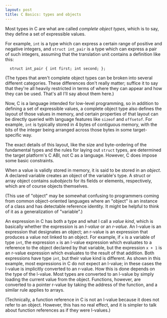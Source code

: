 ```yaml
---
layout: post
title: C Basics: types and objects
---
```


Most types in C are what are called *complete object types*, which is to say,
they define a set of expressible values.

For example, ``int`` is a type which can express a certain range of positive
and negative integers, and ``struct int_pair`` is a type which can express
a pair of such integers, assuming that the translation unit contains a
definition like this:

```
  struct int_pair { int first; int second; };
```

(The types that aren't complete object types can be broken into several
different categories.  These differences don't really matter; suffice it to
say that they're all heavily restricted in terms of where they can appear
and how they can be used.  That's all I'll say about them here.)

Now, C is a language intended for low-level programming, so in addition
to defining a set of expressible values, a complete object type also
defines the layout of those values in memory, and certain properties of
that layout can be directly queried with language features like ``sizeof``
and ``offsetof``.  For example, ``int`` is typically stored in 4 bytes of
contiguous memory, with the bits of the integer being arranged across those
bytes in some target-specific way.

The exact details of this layout, like the size and byte-ordering of the
fundamental types and the rules for laying out ``struct`` types, are
determined the target platform's C ABI, not C as a language.  However, C
does impose some basic constraints.

When a value is validly stored in memory, it is said to be stored in an
*object*.  A declared variable creates an object of the variable's type.
A struct or array object contains *subobjects* for its fields or elements,
respectively, which are of course objects themselves.

(This use of "object" may be somewhat confusing to programmers
coming from common object-oriented languages where an "object" is an
instance of a class and has detectable reference identity.  It might be
helpful to think of it as a generalization of "variable".)

An expression in C has both a type and what I call a *value kind*, which
is basically whether the expression is an *l-value* or an *r-value*.  An
l-value is an expression that designates an object; an r-value is an
expression that produces a value not linked to an object.  For example,
if ``x`` is a variable of type ``int``, the expression ``x`` is an l-value
expression which evaluates to a reference to the object declared by
that variable, but the expression ``x + 1`` is an r-value expression
which evaluates to the result of that addition.  Both expressions have
type ``int``, but their value kind is different.  As shown in this example,
most expressions in C do not expect an l-value; in these cases the
l-value is implicitly converted to an r-value.  How this is done depends
on the type of the l-value.  Most types are converted to an l-value by
simply loading the current value from the object.  Functions, however,
are converted to a pointer r-value by taking the address of the function,
and a similar rule applies to arrays.

(Technically, a function reference in C is not an l-value because it does
not refer to an object.  However, this has no real effect, and it is
simpler to talk about function references as if they were l-values.)
